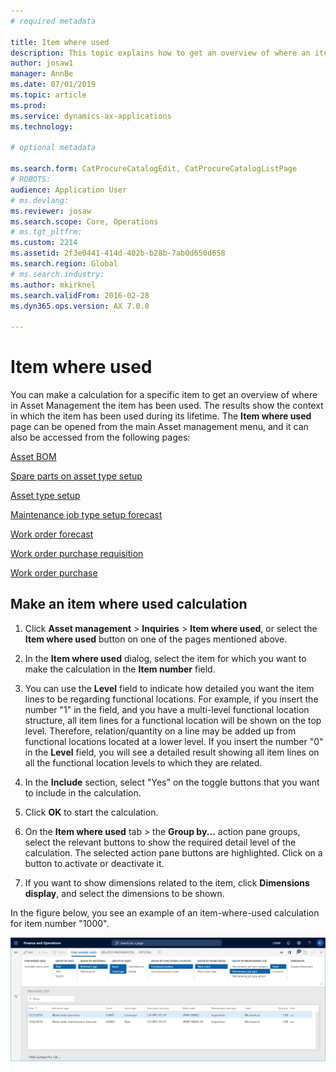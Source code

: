 ```yaml
---
# required metadata

title: Item where used
description: This topic explains how to get an overview of where an item is used in Asset Management.
author: josaw1
manager: AnnBe
ms.date: 07/01/2019
ms.topic: article
ms.prod: 
ms.service: dynamics-ax-applications
ms.technology: 

# optional metadata

ms.search.form: CatProcureCatalogEdit, CatProcureCatalogListPage
# ROBOTS: 
audience: Application User
# ms.devlang: 
ms.reviewer: josaw
ms.search.scope: Core, Operations
# ms.tgt_pltfrm: 
ms.custom: 2214
ms.assetid: 2f3e0441-414d-402b-b28b-7ab0d650d658
ms.search.region: Global
# ms.search.industry: 
ms.author: mkirknel
ms.search.validFrom: 2016-02-28
ms.dyn365.ops.version: AX 7.0.0

---
```


# Item where used

You can make a calculation for a specific item to get an overview of where in Asset Management the item has been used. The results show the context in which the item has been used during its lifetime. The **Item where used** page can be opened from the main Asset management menu, and it can also be accessed from the following pages:

[Asset BOM](../objects/object-BOM.md)

[Spare parts on asset type setup](../setup-for-objects/object-types.md)

[Asset type setup](../setup-for-objects/object-types.md)

[Maintenance job type setup forecast](../setup-for-work-orders/job-groups-and-job-types-variants-trades-and-checklists.md)

[Work order forecast](../work-orders/maintenance-forecasts.md)

[Work order purchase requisition](../work-orders/procurement.md)

[Work order purchase](../work-orders/procurement.md)

## Make an item where used calculation

1. Click **Asset management** > **Inquiries** > **Item where used**, or select the **Item where used** button on one of the pages mentioned above.

2. In the **Item where used** dialog, select the item for which you want to make the calculation in the **Item number** field.

3. You can use the **Level** field to indicate how detailed you want the item lines to be regarding functional locations. For example, if you insert the number "1" in the field, and you have a multi-level functional location structure, all item lines for a functional location will be shown on the top level. Therefore, relation/quantity on a line may be added up from functional locations located at a lower level. If you insert the number "0" in the **Level** field, you will see a detailed result showing all item lines on all the functional location levels to which they are related.

4. In the **Include** section, select "Yes" on the toggle buttons that you want to include in the calculation.

5. Click **OK** to start the calculation.

6. On the **Item where used** tab > the **Group by...** action pane groups, select the relevant buttons to show the required detail level of the calculation. The selected action pane buttons are highlighted. Click on a button to activate or deactivate it.

7. If you want to show dimensions related to the item, click **Dimensions display**, and select the dimensions to be shown.

In the figure below, you see an example of an item-where-used calculation for item number "1000".

![Figure 1](media/12-controlling-and-reporting.png)

